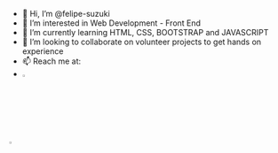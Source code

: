 - 👋 Hi, I’m @felipe-suzuki
- 👀 I’m interested in Web Development - Front End
- 🌱 I’m currently learning HTML, CSS, BOOTSTRAP and JAVASCRIPT
- 💞️ I’m looking to collaborate on volunteer projects to get hands on experience
- 📫 Reach me at: 
- <a href="https://www.linkedin.com/in/luiz-felipe-suzuki-234bb5ab/">
    <img src="https://camo.githubusercontent.com/9354d286708efe5450394771240324309cd530a93524c988d92296fa01b4bd7e/68747470733a2f2f696d672e69636f6e73382e636f6d2f636f6c6f722f34382f3030303030302f6c696e6b6564696e2e706e67" width="2.75%" data-canonical-src="https://img.icons8.com/color/48/000000/linkedin.png" style="max-width: 100%">
</a> <a href="mailto:felipe.suzukix@gmail.com"> <img src="https://camo.githubusercontent.com/3519e704bfa3608c44bb981d63331e5163bd0a3bf0ab5fbfbda3a51ada1586a2/68747470733a2f2f696d672e69636f6e73382e636f6d2f666c75656e742f34382f3030303030302f676d61696c2e706e67" width="2.75%" data-canonical-src="https://img.icons8.com/fluent/48/000000/gmail.png" style="max-width: 100%;">

<!---
felipe-suzuki/felipe-suzuki is a ✨ special ✨ repository because its `README.md` (this file) appears on your GitHub profile.
You can click the Preview link to take a look at your changes.
--->
